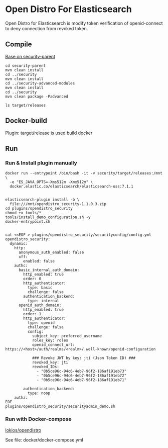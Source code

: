 # Open Distro For Elasticsearch

Open Distro for Elasticsearch is modify token verification of openid-connect to deny connection from revoked token.


## Compile
[Base on security-parent]( https://github.com/opendistro-for-elasticsearch/security-parent)
```
cd security-parent
mvn clean install
cd ../security
mvn clean install
cd ../security-advanced-modules
mvn clean install
cd ../security
mvn clean package -Padvanced

ls target/releases
```

## Docker-build
Plugin: target/release is used build docker

## Run
### Run & Install plugin manually
```
docker run --entrypoint /bin/bash -it -v security/target/releases:/mnt \
  -e "ES_JAVA_OPTS=-Xms512m -Xmx512m" \
  docker.elastic.co/elasticsearch/elasticsearch-oss:7.1.1


elasticsearch-plugin install -b \
  file:///mnt/opendistro_security-1.1.0.3.zip
cd plugins/opendistro_security
chmod +x tools/*
tools/install_demo_configuration.sh -y
docker-entrypoint.sh


cat <<EOF > plugins/opendistro_security/securityconfig/config.yml
opendistro_security:
  dynamic:
    http:
      anonymous_auth_enabled: false
      xff:
        enabled: false
    authc:
      basic_internal_auth_domain:
        http_enabled: true
        order: 0
        http_authenticator:
          type: basic
          challenge: false
        authentication_backend:
          type: internal
      openid_auth_domain:
        http_enabled: true
        order: 1
        http_authenticator:
          type: openid
          challenge: false
          config:
            subject_key: preferred_username
            roles_key: roles
            openid_connect_url: https://<host>/auth/realms/<realm>/.well-known/openid-configuration
            
            ### Revoke JWT by key: jti (Json Token ID) ###
            revoked_key: jti
            revoked_IDs:
              - "0b5ce96c-94c6-4eb7-96f2-186af191eb73"
              - "0b5ce96c-94c6-4eb7-96f2-186af191eb72"
              - "0b5ce96c-94c6-4eb7-96f2-186af191eb71"

        authentication_backend:
          type: noop
    authz:
EOF
plugins/opendistro_security/securityadmin_demo.sh
```
### Run with Docker-compose
[lokios/opendistro]( https://hub.docker.com/r/lokios/opendistro)

See file: docker/docker-compose.yml

